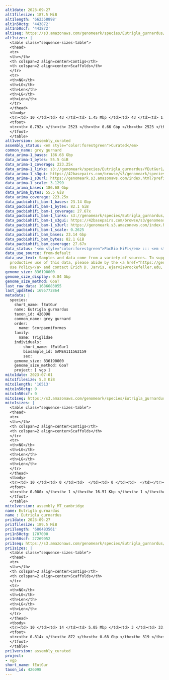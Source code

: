```yaml
---
alt1date: 2023-09-27
alt1filesize: 187.5 MiB
alt1length: '662358898'
alt1n50ctg: '443872'
alt1n50scf: '443872'
alt1seq: https://s3.amazonaws.com/genomeark/species/Eutrigla_gurnardus/fEutGur1/assembly_curated/fEutGur1.alt.cur.20230927.fasta.gz
alt1sizes: |
  <table class="sequence-sizes-table">
  <thead>
  <tr>
  <th></th>
  <th colspan=2 align=center>Contigs</th>
  <th colspan=2 align=center>Scaffolds</th>
  </tr>
  <tr>
  <th>NG</th>
  <th>LG</th>
  <th>Len</th>
  <th>LG</th>
  <th>Len</th>
  </tr>
  </thead>
  <tbody>
  <tr><td> 10 </td><td> 43 </td><td> 1.45 Mbp </td><td> 43 </td><td> 1.45 Mbp </td></tr><tr><td> 20 </td><td> 112 </td><td> 1.04 Mbp </td><td> 112 </td><td> 1.04 Mbp </td></tr><tr><td> 30 </td><td> 205 </td><td> 0.80 Mbp </td><td> 205 </td><td> 0.80 Mbp </td></tr><tr><td> 40 </td><td> 325 </td><td> 0.60 Mbp </td><td> 325 </td><td> 0.60 Mbp </td></tr><tr style="background-color:#cccccc;"><td> 50 </td><td> 487 </td><td> 443.87 Kbp </td><td> 487 </td><td> 443.87 Kbp </td></tr><tr><td> 60 </td><td> 721 </td><td> 289.08 Kbp </td><td> 721 </td><td> 289.08 Kbp </td></tr><tr><td> 70 </td><td> 1114 </td><td> 154.19 Kbp </td><td> 1114 </td><td> 154.19 Kbp </td></tr><tr><td> 80 </td><td> 0 </td><td>  </td><td> 0 </td><td>  </td></tr><tr><td> 90 </td><td> 0 </td><td>  </td><td> 0 </td><td>  </td></tr><tr><td> 100 </td><td> 0 </td><td>  </td><td> 0 </td><td>  </td></tr></tbody>
  <tfoot>
  <tr><th> 0.792x </th><th> 2523 </th><th> 0.66 Gbp </th><th> 2523 </th><th> 0.66 Gbp </th></tr>
  </tfoot>
  </table>
alt1version: assembly_curated
assembly_status: <em style="color:forestgreen">Curated</em>
common_name: grey gurnard
data_arima-1_bases: 186.68 Gbp
data_arima-1_bytes: 55.5 GiB
data_arima-1_coverage: 223.25x
data_arima-1_links: s3://genomeark/species/Eutrigla_gurnardus/fEutGur1/genomic_data/arima/<br>
data_arima-1_s3gui: https://42basepairs.com/browse/s3/genomeark/species/Eutrigla_gurnardus/fEutGur1/genomic_data/arima/
data_arima-1_s3url: https://genomeark.s3.amazonaws.com/index.html?prefix=species/Eutrigla_gurnardus/fEutGur1/genomic_data/arima/
data_arima-1_scale: 3.1299
data_arima_bases: 186.68 Gbp
data_arima_bytes: 55.5 GiB
data_arima_coverage: 223.25x
data_pacbiohifi_bam-1_bases: 23.14 Gbp
data_pacbiohifi_bam-1_bytes: 82.1 GiB
data_pacbiohifi_bam-1_coverage: 27.67x
data_pacbiohifi_bam-1_links: s3://genomeark/species/Eutrigla_gurnardus/fEutGur1/genomic_data/pacbio_hifi/<br>
data_pacbiohifi_bam-1_s3gui: https://42basepairs.com/browse/s3/genomeark/species/Eutrigla_gurnardus/fEutGur1/genomic_data/pacbio_hifi/
data_pacbiohifi_bam-1_s3url: https://genomeark.s3.amazonaws.com/index.html?prefix=species/Eutrigla_gurnardus/fEutGur1/genomic_data/pacbio_hifi/
data_pacbiohifi_bam-1_scale: 0.2625
data_pacbiohifi_bam_bases: 23.14 Gbp
data_pacbiohifi_bam_bytes: 82.1 GiB
data_pacbiohifi_bam_coverage: 27.67x
data_status: '<em style="color:forestgreen">PacBio HiFi</em> ::: <em style="color:forestgreen">Arima</em>'
data_use_source: from-default
data_use_text: Samples and data come from a variety of sources. To support fair and
  productive use of this data, please abide by the <a href="https://genome10k.soe.ucsc.edu/data-use-policies/">Data
  Use Policy</a> and contact Erich D. Jarvis, ejarvis@rockefeller.edu, with any questions.
genome_size: 836190000
genome_size_display: 0.84 Gbp
genome_size_method: GoaT
last_raw_data: 1686683055
last_updated: 1695772864
metadata: |
  species:
    short_name: fEutGur
    name: Eutrigla gurnardus
    taxon_id: 426098
    common_name: grey gurnard
    order:
      name: Scorpaeniformes
    family:
      name: Triglidae
    individuals:
      - short_name: fEutGur1
        biosample_id: SAMEA111562159
        sex:
    genome_size: 836190000
    genome_size_method: GoaT
    project: [ vgp ]
mito1date: 2023-07-01
mito1filesize: 5.3 KiB
mito1length: '16513'
mito1n50ctg: 0
mito1n50scf: 0
mito1seq: https://s3.amazonaws.com/genomeark/species/Eutrigla_gurnardus/fEutGur1/assembly_MT_cambridge/fEutGur1.MT.20230701.fasta.gz
mito1sizes: |
  <table class="sequence-sizes-table">
  <thead>
  <tr>
  <th></th>
  <th colspan=2 align=center>Contigs</th>
  <th colspan=2 align=center>Scaffolds</th>
  </tr>
  <tr>
  <th>NG</th>
  <th>LG</th>
  <th>Len</th>
  <th>LG</th>
  <th>Len</th>
  </tr>
  </thead>
  <tbody>
  <tr><td> 10 </td><td> 0 </td><td>  </td><td> 0 </td><td>  </td></tr><tr><td> 20 </td><td> 0 </td><td>  </td><td> 0 </td><td>  </td></tr><tr><td> 30 </td><td> 0 </td><td>  </td><td> 0 </td><td>  </td></tr><tr><td> 40 </td><td> 0 </td><td>  </td><td> 0 </td><td>  </td></tr><tr style="background-color:#cccccc;"><td> 50 </td><td> 0 </td><td style="background-color:#ff8888;">  </td><td> 0 </td><td style="background-color:#ff8888;">  </td></tr><tr><td> 60 </td><td> 0 </td><td>  </td><td> 0 </td><td>  </td></tr><tr><td> 70 </td><td> 0 </td><td>  </td><td> 0 </td><td>  </td></tr><tr><td> 80 </td><td> 0 </td><td>  </td><td> 0 </td><td>  </td></tr><tr><td> 90 </td><td> 0 </td><td>  </td><td> 0 </td><td>  </td></tr><tr><td> 100 </td><td> 0 </td><td>  </td><td> 0 </td><td>  </td></tr></tbody>
  <tfoot>
  <tr><th> 0.000x </th><th> 1 </th><th> 16.51 Kbp </th><th> 1 </th><th> 16.51 Kbp </th></tr>
  </tfoot>
  </table>
mito1version: assembly_MT_cambridge
name: Eutrigla gurnardus
name_: Eutrigla_gurnardus
pri1date: 2023-09-27
pri1filesize: 189.5 MiB
pri1length: '680483561'
pri1n50ctg: 1707000
pri1n50scf: 27269952
pri1seq: https://s3.amazonaws.com/genomeark/species/Eutrigla_gurnardus/fEutGur1/assembly_curated/fEutGur1.pri.cur.20230927.fasta.gz
pri1sizes: |
  <table class="sequence-sizes-table">
  <thead>
  <tr>
  <th></th>
  <th colspan=2 align=center>Contigs</th>
  <th colspan=2 align=center>Scaffolds</th>
  </tr>
  <tr>
  <th>NG</th>
  <th>LG</th>
  <th>Len</th>
  <th>LG</th>
  <th>Len</th>
  </tr>
  </thead>
  <tbody>
  <tr><td> 10 </td><td> 14 </td><td> 5.05 Mbp </td><td> 3 </td><td> 33.05 Mbp </td></tr><tr><td> 20 </td><td> 32 </td><td> 4.10 Mbp </td><td> 5 </td><td> 32.14 Mbp </td></tr><tr><td> 30 </td><td> 55 </td><td> 3.25 Mbp </td><td> 8 </td><td> 30.68 Mbp </td></tr><tr><td> 40 </td><td> 85 </td><td> 2.42 Mbp </td><td> 11 </td><td> 29.20 Mbp </td></tr><tr style="background-color:#cccccc;"><td> 50 </td><td> 127 </td><td style="background-color:#88ff88;"> 1.71 Mbp </td><td> 14 </td><td style="background-color:#88ff88;"> 27.27 Mbp </td></tr><tr><td> 60 </td><td> 187 </td><td> 1.22 Mbp </td><td> 17 </td><td> 24.68 Mbp </td></tr><tr><td> 70 </td><td> 279 </td><td> 0.63 Mbp </td><td> 21 </td><td> 20.33 Mbp </td></tr><tr><td> 80 </td><td> 554 </td><td> 97.09 Kbp </td><td> 44 </td><td> 260.53 Kbp </td></tr><tr><td> 90 </td><td> 0 </td><td>  </td><td> 0 </td><td>  </td></tr><tr><td> 100 </td><td> 0 </td><td>  </td><td> 0 </td><td>  </td></tr></tbody>
  <tfoot>
  <tr><th> 0.814x </th><th> 872 </th><th> 0.68 Gbp </th><th> 319 </th><th> 0.68 Gbp </th></tr>
  </tfoot>
  </table>
pri1version: assembly_curated
project:
- vgp
short_name: fEutGur
taxon_id: 426098
---
```

